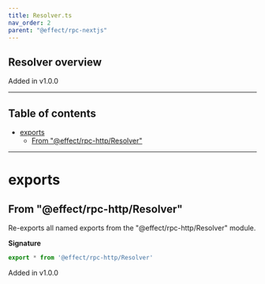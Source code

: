 ```yaml
---
title: Resolver.ts
nav_order: 2
parent: "@effect/rpc-nextjs"
---
```


## Resolver overview

Added in v1.0.0

---

<h2 class="text-delta">Table of contents</h2>

- [exports](#exports)
  - [From "@effect/rpc-http/Resolver"](#from-effectrpc-httpresolver)

---

# exports

## From "@effect/rpc-http/Resolver"

Re-exports all named exports from the "@effect/rpc-http/Resolver" module.

**Signature**

```ts
export * from '@effect/rpc-http/Resolver'
```

Added in v1.0.0
